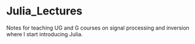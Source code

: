 # Julia_Lectures

Notes for teaching UG and G courses on signal processing and inversion where I start introducing Julia.

